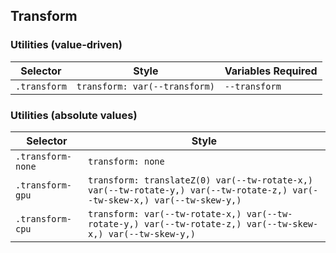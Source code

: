 ## Transform

### Utilities (value-driven)

| Selector     | Style                         | Variables Required |
| ------------ | ----------------------------- | ------------------ |
| `.transform` | `transform: var(--transform)` | `--transform`      |

### Utilities (absolute values)

| Selector          | Style                                                                                                                      |
| ----------------- | -------------------------------------------------------------------------------------------------------------------------- |
| `.transform-none` | `transform: none`                                                                                                          |
| `.transform-gpu`  | `transform: translateZ(0) var(--tw-rotate-x,) var(--tw-rotate-y,) var(--tw-rotate-z,) var(--tw-skew-x,) var(--tw-skew-y,)` |
| `.transform-cpu`  | `transform: var(--tw-rotate-x,) var(--tw-rotate-y,) var(--tw-rotate-z,) var(--tw-skew-x,) var(--tw-skew-y,)`               |
